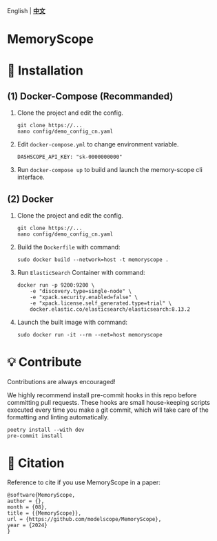 English | [**中文**](./README_ZH.md)

# MemoryScope


# 🚀 Installation

## (1) Docker-Compose (Recommanded)
1. Clone the project and edit the config.

    ```
    git clone https://...
    nano config/demo_config_cn.yaml
    ```

2. Edit `docker-compose.yml` to change environment variable.

    ```
    DASHSCOPE_API_KEY: "sk-0000000000"
    ```

3. Run `docker-compose up` to build and launch the memory-scope cli interface.


## (2) Docker

1. Clone the project and edit the config.

    ```
    git clone https://...
    nano config/demo_config_cn.yaml
    ```

2. Build the `Dockerfile` with command: 
    ```
    sudo docker build --network=host -t memoryscope .
    ```

3. Run `ElasticSearch` Container with command: 
    ```
    docker run -p 9200:9200 \
        -e "discovery.type=single-node" \
        -e "xpack.security.enabled=false" \
        -e "xpack.license.self_generated.type=trial" \
        docker.elastic.co/elasticsearch/elasticsearch:8.13.2
    ```

4. Launch the built image with command: 
    ```
    sudo docker run -it --rm --net=host memoryscope
    ```
   
# 💡 Contribute

Contributions are always encouraged!

We highly recommend install pre-commit hooks in this repo before committing pull requests.
These hooks are small house-keeping scripts executed every time you make a git commit, 
which will take care of the formatting and linting automatically.
```shell
poetry install --with dev
pre-commit install
```



# 📖 Citation

Reference to cite if you use MemoryScope in a paper:

```
@software{MemoryScope,
author = {},
month = {08},
title = {{MemoryScope}},
url = {https://github.com/modelscope/MemoryScope},
year = {2024}
}
```